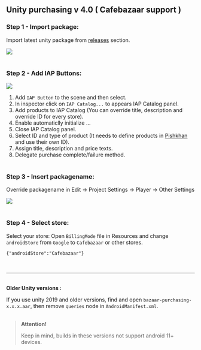 ## Unity purchasing v 4.0 ( Cafebazaar support )



### Step 1 - Import package:
Import latest unity package from [releases](https://github.com/manjav/unitypurchasing-cafebazaar/releases) section.


<img src="https://github.com/manjav/unitypurchasing-cafebazaar/blob/master/images/Unity-package.png?raw=true"/><br/><br/>

### Step 2 - Add IAP Buttons:
 
<img src="https://github.com/manjav/unitypurchasing-cafebazaar/blob/master/images/Add-IAPButton.webp?raw=true"/>

1. Add `IAP Button` to the scene and then select.
2. In inspector click on `IAP Catalog...` to appears IAP Catalog panel.
3. Add products to IAP Catalog (You can override title, description and override ID for every store).
4. Enable automaticlly initialize ...
5. Close IAP Catalog panel.
6. Select ID and type of product (It needs to define products in [Pishkhan](https://pishkhan.cafebazaar.ir) and use their own ID).
7. Assign title, description and price texts.
8. Delegate purchase complete/failure method.
<br/><br/>

### Step 3 - Insert packagename:
Override packagename in Edit -> Project Settings -> Player -> Other Settings

<img src="https://github.com/manjav/unitypurchasing-cafebazaar/blob/master/images/Override-packagename.png?raw=true"/><br/><br/>

### Step 4 - Select store:
Select your store: Open `BillingMode` file in Resources and change `androidStore` from `Google` to `Cafebazaar` or other stores.
```
{"androidStore":"Cafebazaar"}
```
<br/>

***

<br/>
<b>Older Unity versions :</b>

If you  use unity 2019 and older versions, find and open `bazaar-purchasing-x.x.x.aar`, then remove `queries` node in `AndroidManifest.xml`.
<br/><br/>
><b>Attention!</b>
>
> Keep in mind, builds in these versions not support android 11+ devices.